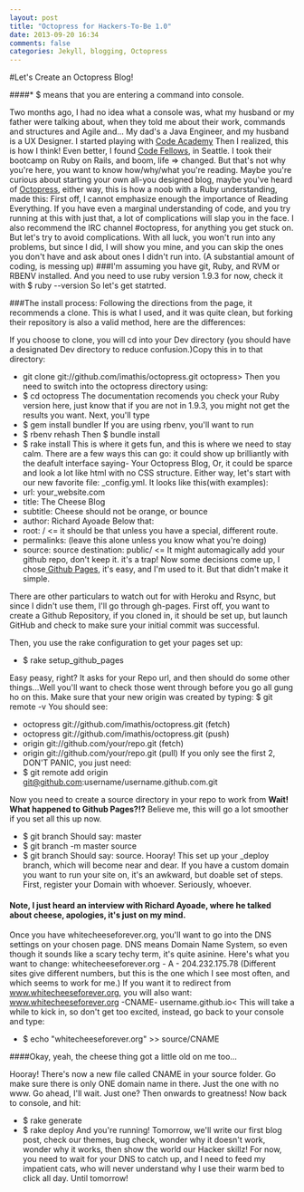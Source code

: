 ```yaml
---
layout: post
title: "Octopress for Hackers-To-Be 1.0"
date: 2013-09-20 16:34
comments: false
categories: Jekyll, blogging, Octopress
---
```


#Let's Create an Octopress Blog!


####* $ means that you are entering a command into console.

Two months ago, I had no idea what a console was, what my husband or my father were talking about, when they told me about their work, commands and structures and Agile and... My dad's a Java Engineer, and my husband is a UX Designer.
I started playing with <a href= http://www.codecademy.com/>Code Academy</a> Then I realized, this is how I think! Even better, I found <a href= https://www.codefellows.org/>Code Fellows</a>, in Seattle. I took their bootcamp on Ruby on Rails, and boom, life => changed.
But that's not why you're here, you want to know how/why/what you're reading. Maybe you're curious about starting your own all-you designed blog, maybe you've heard of <a href= http://octopress.org/>Octopress</a>, either way, this is how a noob with a Ruby understanding, made this:
First off, I cannot emphasize enough the importance of Reading Everything. If you have even a marginal understanding of code, and you try running at this with just that, a lot of complications will slap you in the face.
I also recommend the IRC channel #octopress, for anything you get stuck on. But let's try to avoid complications. With all luck, you won't run into any problems, but since I did, I will show you mine, and you can skip the ones you don't have and ask about ones I didn't run into. (A substantial amount of coding, is messing up)
###I'm assuming you have git, Ruby, and RVM or RBENV installed. And you need to use ruby version 1.9.3 for now, check it with
$ ruby --version
So let's get statrted.

###The install process:
Following the directions from the page, it recommends a clone. This is what I used, and it was quite clean, but forking their repository is also a valid method, here are the differences:

If you choose to clone, you will cd into your Dev directory (you should have a designated Dev directory to reduce confusion.)Copy this in to that directory:
+ git clone git://github.com/imathis/octopress.git octopress>
Then you need to switch into the octopress directory using:
+ $ cd octopress
The documentation recomends you check your Ruby version here, just know that if you are not in 1.9.3, you might not get the results you want.
Next, you'll type
+ $ gem install bundler
If you are using rbenv, you'll want to run
+ $ rbenv rehash
Then $ bundle install
+ $ rake install
This is where it gets fun, and this is where we need to stay calm. There are a few ways this can go: it could show up brilliantly with the deafult interface saying- Your Octopress Blog, Or, it could be sparce and look a lot like html with no CSS structure.
Either way, let's start with our new favorite file: \_config.yml. It looks like this(with examples):
+ url: your_website.com
+ title: The Cheese Blog
+ subtitle: Cheese should not be orange, or bounce
+ author: Richard Ayoade
Below that:
+ root: / <= it should be that unless you have a special, different route.
+ permalinks: (leave this alone unless you know what you're doing)
+ source: source
destination: public/ <= It might automagically add your github repo, don't keep it. it's a trap!
Now some decisions come up, I chose<a href=http://octopress.org/docs/deploying/github/> Github Pages</a>, it's easy, and I'm used to it. But that didn't make it simple.

There are other particulars to watch out for with Heroku and Rsync, but since I didn't use them, I'll go through gh-pages.
First off, you want to create a Github Repository, if you cloned in, it should be set up, but launch GitHub and check to make sure your initial commit was successful.

Then, you use the rake configuration to get your pages set up:
+ $ rake setup_github_pages

Easy peasy, right? It asks for your Repo url, and then should do some other things...Well you'll want to check those went through before you go all gung ho on this.
Make sure that your new origin was created by typing:
$ git remote -v You should see:
+ octopress git://github.com/imathis/octopress.git (fetch)
+ octopress git://github.com/imathis/octopress.git (push)
+ origin git://github.com/your/repo.git (fetch)
+ origin git://github.com/your/repo.git (pull)
If you only see the first 2, DON'T PANIC, you just need:
+ $ git remote add origin git@github.com:username/username.github.com.git

Now you need to create a source directory in your repo to work from **Wait! What happened to Github Pages?!?** Believe me, this will go a lot smoother if you set all this up now.
+ $ git branch
Should say: master
+ $ git branch -m master source
+ $ git branch
Should say: source. Hooray! This set up your _deploy branch, which will become near and dear.
If you have a custom domain you want to run your site on, it's an awkward, but doable set of steps.
First, register your Domain with whoever. Seriously, whoever.

#### Note, I just heard an interview with Richard Ayoade, where he talked about cheese, apologies, it's just on my mind.

Once you have whitecheeseforever.org, you'll want to go into the DNS settings on your chosen page. DNS means Domain Name System, so even though it sounds like a scary techy term, it's quite asinine.
Here's what you want to change:
whitecheeseforever.org  - A - 204.232.175.78
(Different sites give different numbers, but this is the one which I see most often, and which seems to work for me.)
If you want it to redirect from www.whitecheeseforever.org, you will also want:
www.whitecheeseforever.org -CNAME- username.github.io<
This will take a while to kick in, so don't get too excited, instead, go back to your console and type:
+ $ echo "whitecheeseforever.org" >> source/CNAME

####Okay, yeah, the cheese thing got a little old on me too...

Hooray! There's now a new file called CNAME in your source folder. Go make sure there is only ONE domain name in there. Just the one with no www. Go ahead, I'll wait. Just one? Then onwards to greatness!
Now back to console, and hit:
+ $ rake generate
+ $ rake deploy
And you're running! Tomorrow, we'll write our first blog post, check our themes, bug check, wonder why it doesn't work, wonder why it works, then show the world our Hacker skillz!
For now, you need to wait for your DNS to catch up, and I need to feed my impatient cats, who will never understand why I use their warm bed to click all day.
Until tomorrow!




